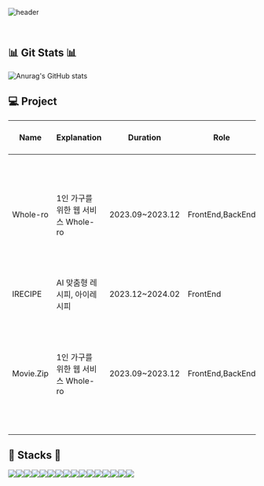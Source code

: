 <div align="left">
  
![header](https://capsule-render.vercel.app/api?type=waving&color=timeGradient&text=Welcome%20to%20Dayun's%20GitHub%20👋&animation=twinkling&fontSize=35&fontAlignY=40&fontAlign=35&height=250)

<br>

## 📊 Git Stats 📊
![Anurag's GitHub stats](https://github-readme-stats.vercel.app/api?username=ldayun&show_icons=true&theme=radical)

## 💻 Project

| Name | Explanation | Duration | Role | Tool & Stack |
|-----------------------------------|-----------------------------------|---------------------|---------------------|-------------------------------|
|Whole-ro|1인 가구를 위한 웹 서비스 Whole-ro|2023.09~2023.12|FrontEnd,BackEnd|![Static Badge](https://img.shields.io/badge/MyBatis-green)![Static Badge](https://img.shields.io/badge/JSP-blue)![Static Badge](https://img.shields.io/badge/java-yellow)![Static Badge](https://img.shields.io/badge/SQLDeveloper-%20pink)|
| IRECIPE |AI 맞춤형 레시피, 아이레시피  | 2023.12~2024.02 |  FrontEnd                         |![Static Badge](https://img.shields.io/badge/Kotline-%2361DAFB?logo=react&logoColor=white)|
|Movie.Zip|1인 가구를 위한 웹 서비스 Whole-ro|2023.09~2023.12|FrontEnd,BackEnd|![Static Badge](https://img.shields.io/badge/MyBatis-green)![Static Badge](https://img.shields.io/badge/react-blue)![Static Badge](https://img.shields.io/badge/java-yellow)![Static Badge](https://img.shields.io/badge/Oracle-%20pink)|
    
## 🔨 Stacks 🔨
<div style="display:flex; flex-direction:row;">
    <img src="https://img.shields.io/badge/Java-007396?style=for-the-badge&logo=Java&logoColor=white"> 
    <img src="https://img.shields.io/badge/Spring Boot-6DB33F?style=for-the-badge&logo=spring boot&logoColor=white"> 
    <!--<img src="https://img.shields.io/badge/Gradle-02303A?style=for-the-badge&logo=gradle&logoColor=white"> -->
    <img src="https://img.shields.io/badge/oracle-F80000?style=for-the-badge&logo=oracle&logoColor=white"> 
    <img src="https://img.shields.io/badge/mysql-4479A1?style=for-the-badge&logo=mysql&logoColor=white"> 
    <br>
    <img src="https://img.shields.io/badge/linux-FCC624?style=for-the-badge&logo=linux&logoColor=black"> 
    <img src="https://img.shields.io/badge/apache tomcat-F8DC75?style=for-the-badge&logo=apachetomcat&logoColor=black">
    <img src="https://img.shields.io/badge/Amazon AWS-232F3E?style=for-the-badge&logo=amazon aws&logoColor=white"> 
    <img src="https://img.shields.io/badge/Amazon EC2-FF9900?style=for-the-badge&logo=amazon ec2&logoColor=white"> 
    <img src="https://img.shields.io/badge/Amazon RDS-527FFF?style=for-the-badge&logo=amazon rds&logoColor=white">
    <br>
    <img src="https://img.shields.io/badge/html5-E34F26?style=flat-square&logo=html5&logoColor=white"> 
    <img src="https://img.shields.io/badge/css-1572B6?style=flat-square&logo=css3&logoColor=white"> 
    <img src="https://img.shields.io/badge/javascript-F7DF1E?style=flat-square&logo=javascript&logoColor=black"> 
    <br>
    <img src="https://img.shields.io/badge/Kotlin-7F52FF?style=flat-square&logo=kotlin&logoColor=white">
    <img src="https://img.shields.io/badge/Andoid Studio-3DDC84?style=flat-square&logo=android studio&logoColor=white">
    <img src="https://img.shields.io/badge/python-3776AB?style=flat-square&logo=python&logoColor=white"> 
    <img src="https://img.shields.io/badge/OpenCV-5C3EE8?style=flat-square&logo=opencv&logoColor=white"> 
    <br>
</div><br>
</div>
